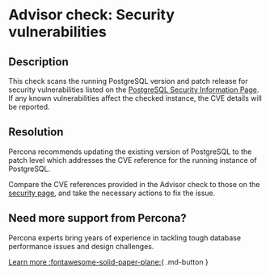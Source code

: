 # Advisor check: Security vulnerabilities 

## Description

This check scans the running PostgreSQL version and patch release for security vulnerabilities listed on the [PostgreSQL Security Information Page](https://www.postgresql.org/support/security/).  If any known vulnerabilities affect the checked instance, the CVE details will be reported. 

## Resolution

Percona recommends updating the existing version of PostgreSQL to the patch level which addresses the CVE reference for the running instance of PostgreSQL.  

Compare the CVE references provided in the Advisor check to those on the [security page](https://www.postgresql.org/support/security/), and take the necessary actions to fix the issue.

## Need more support from Percona?

Percona experts bring years of experience in tackling tough database performance issues and design challenges.

[Learn more :fontawesome-solid-paper-plane:](https://per.co.na/subscribe){ .md-button }

